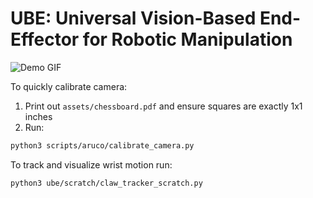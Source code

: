 # UBE: Universal Vision-Based End-Effector for Robotic Manipulation

![Demo GIF](https://github.com/michael-lutz/kscale-hackathon/blob/89c3ddbbb681796dcdbde04f0026574afb33cdde/assets/demo.gif)

To quickly calibrate camera:
1. Print out `assets/chessboard.pdf` and ensure squares are exactly 1x1 inches
2. Run:
```bash
python3 scripts/aruco/calibrate_camera.py
```

To track and visualize wrist motion run:
```bash
python3 ube/scratch/claw_tracker_scratch.py
```

